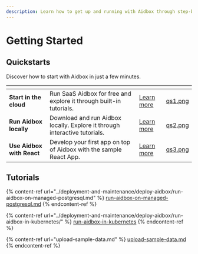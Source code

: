 ```yaml
---
description: Learn how to get up and running with Aidbox through step-by-step tutorials.
---
```


# Getting Started

## Quickstarts

Discover how to start with Aidbox in just a few minutes.

<table data-view="cards"><thead><tr><th></th><th></th><th></th><th data-hidden data-card-cover data-type="files"></th></tr></thead><tbody><tr><td><strong>Start in the cloud</strong></td><td>Run SaaS Aidbox for free and explore it through built-in tutorials.</td><td><a href="run-aidbox-in-sandbox.md">Learn more</a></td><td><a href="../../.gitbook/assets/qs1.png">qs1.png</a></td></tr><tr><td><strong>Run Aidbox locally</strong></td><td>Download and run Aidbox locally. Explore it through interactive tutorials.</td><td><a href="run-aidbox-locally.md">Learn more</a></td><td><a href="../../.gitbook/assets/qs2.png">qs2.png</a></td></tr><tr><td><strong>Use Aidbox with React</strong></td><td>Develop your first app on top of Aidbox with the sample React App.</td><td><a href="../app-development/use-aidbox-with-react.md">Learn more</a></td><td><a href="../../.gitbook/assets/qs3.png">qs3.png</a></td></tr></tbody></table>

## Tutorials

{% content-ref url="../deployment-and-maintenance/deploy-aidbox/run-aidbox-on-managed-postgresql.md" %}
[run-aidbox-on-managed-postgresql.md](../deployment-and-maintenance/deploy-aidbox/run-aidbox-on-managed-postgresql.md)
{% endcontent-ref %}

{% content-ref url="../deployment-and-maintenance/deploy-aidbox/run-aidbox-in-kubernetes/" %}
[run-aidbox-in-kubernetes](../deployment-and-maintenance/deploy-aidbox/run-aidbox-in-kubernetes/)
{% endcontent-ref %}

{% content-ref url="upload-sample-data.md" %}
[upload-sample-data.md](upload-sample-data.md)
{% endcontent-ref %}
